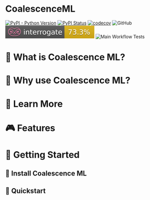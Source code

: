 # CoalescenceML

[![PyPI - Python Version](https://img.shields.io/pypi/pyversions/coalescenceml)](https://pypi.org/project/coalescenceml/)
[![PyPI Status](https://pepy.tech/badge/coalescenceml)](https://pepy.tech/project/coalescenceml)
[![codecov](https://codecov.io/gh/bayoumi17m/CoalescenceML/branch/main/graph/badge.svg?token=7QNV6GV4B3)](https://codecov.io/gh/bayoumi17m/CoalescenceML)
![GitHub](https://img.shields.io/github/license/bayoumi17m/CoalescenceML)
[![Interrogate](docs/interrogate.svg)](https://interrogate.readthedocs.io/en/latest/)
![Main Workflow Tests](https://github.com/bayoumi17m/CoalescenceML/actions/workflows/pull_request.yml/badge.svg)

# 👀 What is Coalescence ML?

# 🤖 Why use Coalescence ML?

# 📖 Learn More

# 🎮 Features

# 🤸 Getting Started

## 💾 Install Coalescence ML

## 🚅 Quickstart

